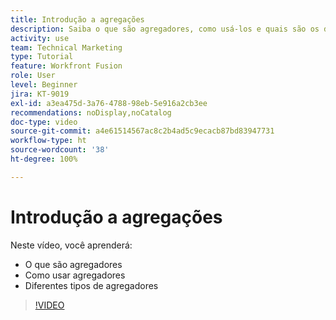```yaml
---
title: Introdução a agregações
description: Saiba o que são agregadores, como usá-los e quais são os diferentes tipos de agregadores no [!DNL Adobe Workfront Fusion].
activity: use
team: Technical Marketing
type: Tutorial
feature: Workfront Fusion
role: User
level: Beginner
jira: KT-9019
exl-id: a3ea475d-3a76-4788-98eb-5e916a2cb3ee
recommendations: noDisplay,noCatalog
doc-type: video
source-git-commit: a4e61514567ac8c2b4ad5c9ecacb87bd83947731
workflow-type: ht
source-wordcount: '38'
ht-degree: 100%

---
```


# Introdução a agregações

Neste vídeo, você aprenderá:

* O que são agregadores
* Como usar agregadores
* Diferentes tipos de agregadores

>[!VIDEO](https://video.tv.adobe.com/v/335279/?quality=12&learn=on)
